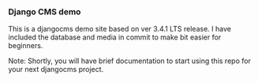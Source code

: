 ### Django CMS demo

This is a djangocms demo site based on ver 3.4.1 LTS release. I have included the database and media in commit to make bit easier for beginners.

Note: Shortly, you will have brief documentation to start using this repo for your next djangocms project.
